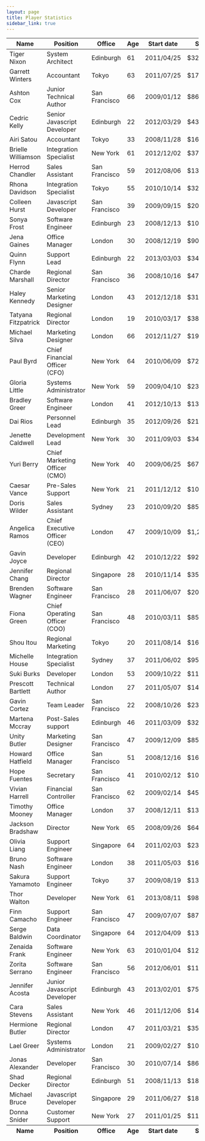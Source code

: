 ```yaml
---
layout: page
title: Player Statistics
sidebar_link: true
---
```


<head>
  <link rel="stylesheet" href="https://cdn.datatables.net/1.10.20/css/jquery.dataTables.min.css">
  <script src="https://ajax.googleapis.com/ajax/libs/jquery/3.4.1/jquery.min.js"></script>
  <script src="https://cdn.datatables.net/1.10.20/js/jquery.dataTables.min.js"></script>
  <script>
    $(document).ready(function(){
      $('#stats').DataTable();
    });
  </script>
</head>

<table id="stats" class="display" style="width:100%">
    <thead>
        <tr>
            <th>Name</th>
            <th>Position</th>
            <th>Office</th>
            <th>Age</th>
            <th>Start date</th>
            <th>Salary</th>
        </tr>
    </thead>
    <tbody>
        <tr>
            <td>Tiger Nixon</td>
            <td>System Architect</td>
            <td>Edinburgh</td>
            <td>61</td>
            <td>2011/04/25</td>
            <td>$320,800</td>
        </tr>
        <tr>
            <td>Garrett Winters</td>
            <td>Accountant</td>
            <td>Tokyo</td>
            <td>63</td>
            <td>2011/07/25</td>
            <td>$170,750</td>
        </tr>
        <tr>
            <td>Ashton Cox</td>
            <td>Junior Technical Author</td>
            <td>San Francisco</td>
            <td>66</td>
            <td>2009/01/12</td>
            <td>$86,000</td>
        </tr>
        <tr>
            <td>Cedric Kelly</td>
            <td>Senior Javascript Developer</td>
            <td>Edinburgh</td>
            <td>22</td>
            <td>2012/03/29</td>
            <td>$433,060</td>
        </tr>
        <tr>
            <td>Airi Satou</td>
            <td>Accountant</td>
            <td>Tokyo</td>
            <td>33</td>
            <td>2008/11/28</td>
            <td>$162,700</td>
        </tr>
        <tr>
            <td>Brielle Williamson</td>
            <td>Integration Specialist</td>
            <td>New York</td>
            <td>61</td>
            <td>2012/12/02</td>
            <td>$372,000</td>
        </tr>
        <tr>
            <td>Herrod Chandler</td>
            <td>Sales Assistant</td>
            <td>San Francisco</td>
            <td>59</td>
            <td>2012/08/06</td>
            <td>$137,500</td>
        </tr>
        <tr>
            <td>Rhona Davidson</td>
            <td>Integration Specialist</td>
            <td>Tokyo</td>
            <td>55</td>
            <td>2010/10/14</td>
            <td>$327,900</td>
        </tr>
        <tr>
            <td>Colleen Hurst</td>
            <td>Javascript Developer</td>
            <td>San Francisco</td>
            <td>39</td>
            <td>2009/09/15</td>
            <td>$205,500</td>
        </tr>
        <tr>
            <td>Sonya Frost</td>
            <td>Software Engineer</td>
            <td>Edinburgh</td>
            <td>23</td>
            <td>2008/12/13</td>
            <td>$103,600</td>
        </tr>
        <tr>
            <td>Jena Gaines</td>
            <td>Office Manager</td>
            <td>London</td>
            <td>30</td>
            <td>2008/12/19</td>
            <td>$90,560</td>
        </tr>
        <tr>
            <td>Quinn Flynn</td>
            <td>Support Lead</td>
            <td>Edinburgh</td>
            <td>22</td>
            <td>2013/03/03</td>
            <td>$342,000</td>
        </tr>
        <tr>
            <td>Charde Marshall</td>
            <td>Regional Director</td>
            <td>San Francisco</td>
            <td>36</td>
            <td>2008/10/16</td>
            <td>$470,600</td>
        </tr>
        <tr>
            <td>Haley Kennedy</td>
            <td>Senior Marketing Designer</td>
            <td>London</td>
            <td>43</td>
            <td>2012/12/18</td>
            <td>$313,500</td>
        </tr>
        <tr>
            <td>Tatyana Fitzpatrick</td>
            <td>Regional Director</td>
            <td>London</td>
            <td>19</td>
            <td>2010/03/17</td>
            <td>$385,750</td>
        </tr>
        <tr>
            <td>Michael Silva</td>
            <td>Marketing Designer</td>
            <td>London</td>
            <td>66</td>
            <td>2012/11/27</td>
            <td>$198,500</td>
        </tr>
        <tr>
            <td>Paul Byrd</td>
            <td>Chief Financial Officer (CFO)</td>
            <td>New York</td>
            <td>64</td>
            <td>2010/06/09</td>
            <td>$725,000</td>
        </tr>
        <tr>
            <td>Gloria Little</td>
            <td>Systems Administrator</td>
            <td>New York</td>
            <td>59</td>
            <td>2009/04/10</td>
            <td>$237,500</td>
        </tr>
        <tr>
            <td>Bradley Greer</td>
            <td>Software Engineer</td>
            <td>London</td>
            <td>41</td>
            <td>2012/10/13</td>
            <td>$132,000</td>
        </tr>
        <tr>
            <td>Dai Rios</td>
            <td>Personnel Lead</td>
            <td>Edinburgh</td>
            <td>35</td>
            <td>2012/09/26</td>
            <td>$217,500</td>
        </tr>
        <tr>
            <td>Jenette Caldwell</td>
            <td>Development Lead</td>
            <td>New York</td>
            <td>30</td>
            <td>2011/09/03</td>
            <td>$345,000</td>
        </tr>
        <tr>
            <td>Yuri Berry</td>
            <td>Chief Marketing Officer (CMO)</td>
            <td>New York</td>
            <td>40</td>
            <td>2009/06/25</td>
            <td>$675,000</td>
        </tr>
        <tr>
            <td>Caesar Vance</td>
            <td>Pre-Sales Support</td>
            <td>New York</td>
            <td>21</td>
            <td>2011/12/12</td>
            <td>$106,450</td>
        </tr>
        <tr>
            <td>Doris Wilder</td>
            <td>Sales Assistant</td>
            <td>Sydney</td>
            <td>23</td>
            <td>2010/09/20</td>
            <td>$85,600</td>
        </tr>
        <tr>
            <td>Angelica Ramos</td>
            <td>Chief Executive Officer (CEO)</td>
            <td>London</td>
            <td>47</td>
            <td>2009/10/09</td>
            <td>$1,200,000</td>
        </tr>
        <tr>
            <td>Gavin Joyce</td>
            <td>Developer</td>
            <td>Edinburgh</td>
            <td>42</td>
            <td>2010/12/22</td>
            <td>$92,575</td>
        </tr>
        <tr>
            <td>Jennifer Chang</td>
            <td>Regional Director</td>
            <td>Singapore</td>
            <td>28</td>
            <td>2010/11/14</td>
            <td>$357,650</td>
        </tr>
        <tr>
            <td>Brenden Wagner</td>
            <td>Software Engineer</td>
            <td>San Francisco</td>
            <td>28</td>
            <td>2011/06/07</td>
            <td>$206,850</td>
        </tr>
        <tr>
            <td>Fiona Green</td>
            <td>Chief Operating Officer (COO)</td>
            <td>San Francisco</td>
            <td>48</td>
            <td>2010/03/11</td>
            <td>$850,000</td>
        </tr>
        <tr>
            <td>Shou Itou</td>
            <td>Regional Marketing</td>
            <td>Tokyo</td>
            <td>20</td>
            <td>2011/08/14</td>
            <td>$163,000</td>
        </tr>
        <tr>
            <td>Michelle House</td>
            <td>Integration Specialist</td>
            <td>Sydney</td>
            <td>37</td>
            <td>2011/06/02</td>
            <td>$95,400</td>
        </tr>
        <tr>
            <td>Suki Burks</td>
            <td>Developer</td>
            <td>London</td>
            <td>53</td>
            <td>2009/10/22</td>
            <td>$114,500</td>
        </tr>
        <tr>
            <td>Prescott Bartlett</td>
            <td>Technical Author</td>
            <td>London</td>
            <td>27</td>
            <td>2011/05/07</td>
            <td>$145,000</td>
        </tr>
        <tr>
            <td>Gavin Cortez</td>
            <td>Team Leader</td>
            <td>San Francisco</td>
            <td>22</td>
            <td>2008/10/26</td>
            <td>$235,500</td>
        </tr>
        <tr>
            <td>Martena Mccray</td>
            <td>Post-Sales support</td>
            <td>Edinburgh</td>
            <td>46</td>
            <td>2011/03/09</td>
            <td>$324,050</td>
        </tr>
        <tr>
            <td>Unity Butler</td>
            <td>Marketing Designer</td>
            <td>San Francisco</td>
            <td>47</td>
            <td>2009/12/09</td>
            <td>$85,675</td>
        </tr>
        <tr>
            <td>Howard Hatfield</td>
            <td>Office Manager</td>
            <td>San Francisco</td>
            <td>51</td>
            <td>2008/12/16</td>
            <td>$164,500</td>
        </tr>
        <tr>
            <td>Hope Fuentes</td>
            <td>Secretary</td>
            <td>San Francisco</td>
            <td>41</td>
            <td>2010/02/12</td>
            <td>$109,850</td>
        </tr>
        <tr>
            <td>Vivian Harrell</td>
            <td>Financial Controller</td>
            <td>San Francisco</td>
            <td>62</td>
            <td>2009/02/14</td>
            <td>$452,500</td>
        </tr>
        <tr>
            <td>Timothy Mooney</td>
            <td>Office Manager</td>
            <td>London</td>
            <td>37</td>
            <td>2008/12/11</td>
            <td>$136,200</td>
        </tr>
        <tr>
            <td>Jackson Bradshaw</td>
            <td>Director</td>
            <td>New York</td>
            <td>65</td>
            <td>2008/09/26</td>
            <td>$645,750</td>
        </tr>
        <tr>
            <td>Olivia Liang</td>
            <td>Support Engineer</td>
            <td>Singapore</td>
            <td>64</td>
            <td>2011/02/03</td>
            <td>$234,500</td>
        </tr>
        <tr>
            <td>Bruno Nash</td>
            <td>Software Engineer</td>
            <td>London</td>
            <td>38</td>
            <td>2011/05/03</td>
            <td>$163,500</td>
        </tr>
        <tr>
            <td>Sakura Yamamoto</td>
            <td>Support Engineer</td>
            <td>Tokyo</td>
            <td>37</td>
            <td>2009/08/19</td>
            <td>$139,575</td>
        </tr>
        <tr>
            <td>Thor Walton</td>
            <td>Developer</td>
            <td>New York</td>
            <td>61</td>
            <td>2013/08/11</td>
            <td>$98,540</td>
        </tr>
        <tr>
            <td>Finn Camacho</td>
            <td>Support Engineer</td>
            <td>San Francisco</td>
            <td>47</td>
            <td>2009/07/07</td>
            <td>$87,500</td>
        </tr>
        <tr>
            <td>Serge Baldwin</td>
            <td>Data Coordinator</td>
            <td>Singapore</td>
            <td>64</td>
            <td>2012/04/09</td>
            <td>$138,575</td>
        </tr>
        <tr>
            <td>Zenaida Frank</td>
            <td>Software Engineer</td>
            <td>New York</td>
            <td>63</td>
            <td>2010/01/04</td>
            <td>$125,250</td>
        </tr>
        <tr>
            <td>Zorita Serrano</td>
            <td>Software Engineer</td>
            <td>San Francisco</td>
            <td>56</td>
            <td>2012/06/01</td>
            <td>$115,000</td>
        </tr>
        <tr>
            <td>Jennifer Acosta</td>
            <td>Junior Javascript Developer</td>
            <td>Edinburgh</td>
            <td>43</td>
            <td>2013/02/01</td>
            <td>$75,650</td>
        </tr>
        <tr>
            <td>Cara Stevens</td>
            <td>Sales Assistant</td>
            <td>New York</td>
            <td>46</td>
            <td>2011/12/06</td>
            <td>$145,600</td>
        </tr>
        <tr>
            <td>Hermione Butler</td>
            <td>Regional Director</td>
            <td>London</td>
            <td>47</td>
            <td>2011/03/21</td>
            <td>$356,250</td>
        </tr>
        <tr>
            <td>Lael Greer</td>
            <td>Systems Administrator</td>
            <td>London</td>
            <td>21</td>
            <td>2009/02/27</td>
            <td>$103,500</td>
        </tr>
        <tr>
            <td>Jonas Alexander</td>
            <td>Developer</td>
            <td>San Francisco</td>
            <td>30</td>
            <td>2010/07/14</td>
            <td>$86,500</td>
        </tr>
        <tr>
            <td>Shad Decker</td>
            <td>Regional Director</td>
            <td>Edinburgh</td>
            <td>51</td>
            <td>2008/11/13</td>
            <td>$183,000</td>
        </tr>
        <tr>
            <td>Michael Bruce</td>
            <td>Javascript Developer</td>
            <td>Singapore</td>
            <td>29</td>
            <td>2011/06/27</td>
            <td>$183,000</td>
        </tr>
        <tr>
            <td>Donna Snider</td>
            <td>Customer Support</td>
            <td>New York</td>
            <td>27</td>
            <td>2011/01/25</td>
            <td>$112,000</td>
        </tr>
    </tbody>
    <tfoot>
        <tr>
            <th>Name</th>
            <th>Position</th>
            <th>Office</th>
            <th>Age</th>
            <th>Start date</th>
            <th>Salary</th>
        </tr>
    </tfoot>
</table>

